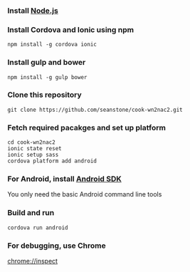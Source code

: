 ### Install [Node.js](https://nodejs.org/)

### Install Cordova and Ionic using npm
```
npm install -g cordova ionic
```

### Install gulp and bower
```
npm install -g gulp bower
```

### Clone this repository
```
git clone https://github.com/seanstone/cook-wn2nac2.git
```

### Fetch required pacakges and set up platform
```
cd cook-wn2nac2
ionic state reset
ionic setup sass
cordova platform add android
```

### For Android, install [Android SDK](https://developer.android.com/studio/index.html)
You only need the basic Android command line tools

### Build and run
```
cordova run android
```

### For debugging, use Chrome
[chrome://inspect](chrome://inspect)
